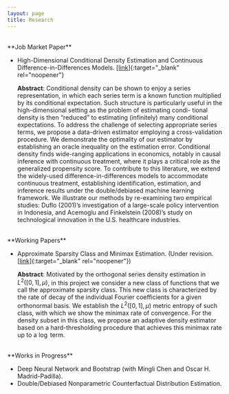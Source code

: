 ```yaml
---
layout: page
title: Research
---
```

<br/>
**Job Market Paper**

* High-Dimensional Conditional Density Estimation and Continuous Difference-in-Differences Models. [[link]](/notes/JMP.pdf){:target="_blank" rel="noopener"}

   **Abstract**: Conditional density can be shown to enjoy a series representation, in which each series term is a known function multiplied by its conditional expectation. Such structure is particularly useful in the high-dimensional setting as the problem of estimating condi- tional density is then “reduced” to estimating (infinitely) many conditional expectations. To address the challenge of selecting appropriate series terms, we propose a data-driven estimator employing a cross-validation procedure. We demonstrate the optimality of our estimator by establishing an oracle inequality on the estimation error. Conditional density finds wide-ranging applications in economics, notably in causal inference with continuous treatment, where it plays a critical role as the generalized propensity score. To contribute to this literature, we extend the widely-used difference-in-differences models to accommodate continuous treatment, establishing identification, estimation, and inference results under the double/debiased machine learning framework. We illustrate our methods by re-examining two empirical studies: Duflo (2001)’s investigation of a large-scale policy intervention in Indonesia, and Acemoglu and Finkelstein (2008)’s study on technological innovation in the U.S. healthcare industries.
   
<br/>
**Working Papers**

* Approximate Sparsity Class and Minimax Estimation. (Under revision. [[link]](/notes/minimax_joe.pdf){:target="_blank" rel="noopener"})

   **Abstract**: Motivated by the orthogonal series density estimation in $L^2([0,1],\mu)$, in this project we consider a new class of functions that we call the approximate sparsity class. This new class is characterized by the rate of decay of the individual Fourier coefficients for a given orthonormal basis. We establish the $L^2([0,1],\mu)$ metric entropy of such class, with which we show the minimax rate of convergence. For the density subset in this class, we propose an adaptive density estimator based on a hard-thresholding procedure that achieves this minimax rate up to a $\log$ term.

<br/>
**Works in Progress**

* Deep Neural Network and Bootstrap (with Mingli Chen and Oscar H. Madrid-Padilla).
* Double/Debiased Nonparametric Counterfactual Distribution Estimation.
